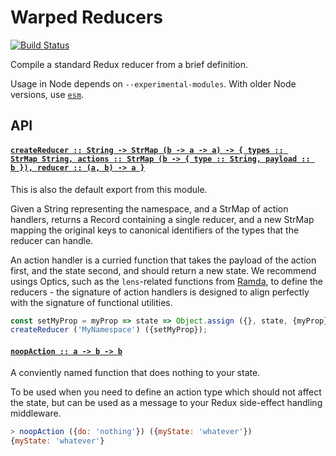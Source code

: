 # Warped Reducers

[![Build Status](https://travis-ci.com/wearereasonablepeople/warped-reducers.svg?branch=master)](https://travis-ci.com/wearereasonablepeople/warped-reducers)

Compile a standard Redux reducer from a brief definition.

Usage in Node depends on `--experimental-modules`.
With older Node versions, use [`esm`][1].

## API

#### <a name="createReducer" href="https://github.com/wearereasonablepeople/warped-reducers/blob/v1.0.1/index.mjs#L51">`createReducer :: String -⁠> StrMap (b -⁠> a -⁠> a) -⁠> { types :: StrMap String, actions :: StrMap (b -⁠> { type :: String, payload :: b }), reducer :: (a, b) -⁠> a }`</a>

This is also the default export from this module.

Given a String representing the namespace, and a StrMap of action handlers,
returns a Record containing a single reducer, and a new StrMap mapping the
original keys to canonical identifiers of the types that the reducer can
handle.

An action handler is a curried function that takes the payload of the
action first, and the state second, and should return a new state.
We recommend usings Optics, such as the `lens`-related functions from
[Ramda][2], to define the reducers - the signature of action handlers
is designed to align perfectly with the signature of functional utilities.

```js
const setMyProp = myProp => state => Object.assign ({}, state, {myProp});
createReducer ('MyNamespace') ({setMyProp});
```

#### <a name="noopAction" href="https://github.com/wearereasonablepeople/warped-reducers/blob/v1.0.1/index.mjs#L82">`noopAction :: a -⁠> b -⁠> b`</a>

A conviently named function that does nothing to your state.

To be used when you need to define an action type which should not affect
the state, but can be used as a message to your Redux side-effect handling
middleware.

```js
> noopAction ({do: 'nothing'}) ({myState: 'whatever'})
{myState: 'whatever'}
```

[1]: https://github.com/standard-things/esm
[2]: http://ramdajs.com/
